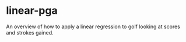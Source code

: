 # linear-pga
An overview of how to apply a linear regression to golf looking at scores and strokes gained. 
